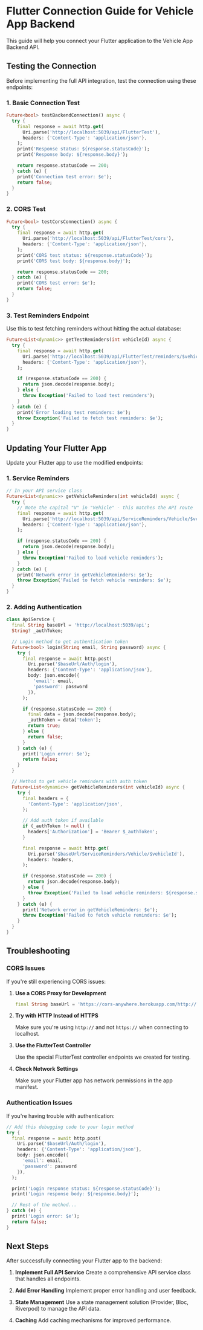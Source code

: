 # Flutter Connection Guide for Vehicle App Backend

This guide will help you connect your Flutter application to the Vehicle App Backend API.

## Testing the Connection

Before implementing the full API integration, test the connection using these endpoints:

### 1. Basic Connection Test

```dart
Future<bool> testBackendConnection() async {
  try {
    final response = await http.get(
      Uri.parse('http://localhost:5039/api/FlutterTest'),
      headers: {'Content-Type': 'application/json'},
    );
    print('Response status: ${response.statusCode}');
    print('Response body: ${response.body}');

    return response.statusCode == 200;
  } catch (e) {
    print('Connection test error: $e');
    return false;
  }
}
```

### 2. CORS Test

```dart
Future<bool> testCorsConnection() async {
  try {
    final response = await http.get(
      Uri.parse('http://localhost:5039/api/FlutterTest/cors'),
      headers: {'Content-Type': 'application/json'},
    );
    print('CORS test status: ${response.statusCode}');
    print('CORS test body: ${response.body}');

    return response.statusCode == 200;
  } catch (e) {
    print('CORS test error: $e');
    return false;
  }
}
```

### 3. Test Reminders Endpoint

Use this to test fetching reminders without hitting the actual database:

```dart
Future<List<dynamic>> getTestReminders(int vehicleId) async {
  try {
    final response = await http.get(
      Uri.parse('http://localhost:5039/api/FlutterTest/reminders/$vehicleId'),
      headers: {'Content-Type': 'application/json'},
    );

    if (response.statusCode == 200) {
      return json.decode(response.body);
    } else {
      throw Exception('Failed to load test reminders');
    }
  } catch (e) {
    print('Error loading test reminders: $e');
    throw Exception('Failed to fetch test reminders: $e');
  }
}
```

## Updating Your Flutter App

Update your Flutter app to use the modified endpoints:

### 1. Service Reminders

```dart
// In your API service class
Future<List<dynamic>> getVehicleReminders(int vehicleId) async {
  try {
    // Note the capital "V" in "Vehicle" - this matches the API route
    final response = await http.get(
      Uri.parse('http://localhost:5039/api/ServiceReminders/Vehicle/$vehicleId'),
      headers: {'Content-Type': 'application/json'},
    );

    if (response.statusCode == 200) {
      return json.decode(response.body);
    } else {
      throw Exception('Failed to load vehicle reminders');
    }
  } catch (e) {
    print('Network error in getVehicleReminders: $e');
    throw Exception('Failed to fetch vehicle reminders: $e');
  }
}
```

### 2. Adding Authentication

```dart
class ApiService {
  final String baseUrl = 'http://localhost:5039/api';
  String? _authToken;

  // Login method to get authentication token
  Future<bool> login(String email, String password) async {
    try {
      final response = await http.post(
        Uri.parse('$baseUrl/Auth/login'),
        headers: {'Content-Type': 'application/json'},
        body: json.encode({
          'email': email,
          'password': password
        }),
      );

      if (response.statusCode == 200) {
        final data = json.decode(response.body);
        _authToken = data['token'];
        return true;
      } else {
        return false;
      }
    } catch (e) {
      print('Login error: $e');
      return false;
    }
  }

  // Method to get vehicle reminders with auth token
  Future<List<dynamic>> getVehicleReminders(int vehicleId) async {
    try {
      final headers = {
        'Content-Type': 'application/json',
      };

      // Add auth token if available
      if (_authToken != null) {
        headers['Authorization'] = 'Bearer $_authToken';
      }

      final response = await http.get(
        Uri.parse('$baseUrl/ServiceReminders/Vehicle/$vehicleId'),
        headers: headers,
      );

      if (response.statusCode == 200) {
        return json.decode(response.body);
      } else {
        throw Exception('Failed to load vehicle reminders: ${response.statusCode}');
      }
    } catch (e) {
      print('Network error in getVehicleReminders: $e');
      throw Exception('Failed to fetch vehicle reminders: $e');
    }
  }
}
```

## Troubleshooting

### CORS Issues

If you're still experiencing CORS issues:

1. **Use a CORS Proxy for Development**

   ```dart
   final String baseUrl = 'https://cors-anywhere.herokuapp.com/http://localhost:5039/api';
   ```

2. **Try with HTTP Instead of HTTPS**

   Make sure you're using `http://` and not `https://` when connecting to localhost.

3. **Use the FlutterTest Controller**

   Use the special FlutterTest controller endpoints we created for testing.

4. **Check Network Settings**

   Make sure your Flutter app has network permissions in the app manifest.

### Authentication Issues

If you're having trouble with authentication:

```dart
// Add this debugging code to your login method
try {
  final response = await http.post(
    Uri.parse('$baseUrl/Auth/login'),
    headers: {'Content-Type': 'application/json'},
    body: json.encode({
      'email': email,
      'password': password
    }),
  );

  print('Login response status: ${response.statusCode}');
  print('Login response body: ${response.body}');

  // Rest of the method...
} catch (e) {
  print('Login error: $e');
  return false;
}
```

## Next Steps

After successfully connecting your Flutter app to the backend:

1. **Implement Full API Service**
   Create a comprehensive API service class that handles all endpoints.

2. **Add Error Handling**
   Implement proper error handling and user feedback.

3. **State Management**
   Use a state management solution (Provider, Bloc, Riverpod) to manage the API data.

4. **Caching**
   Add caching mechanisms for improved performance.
